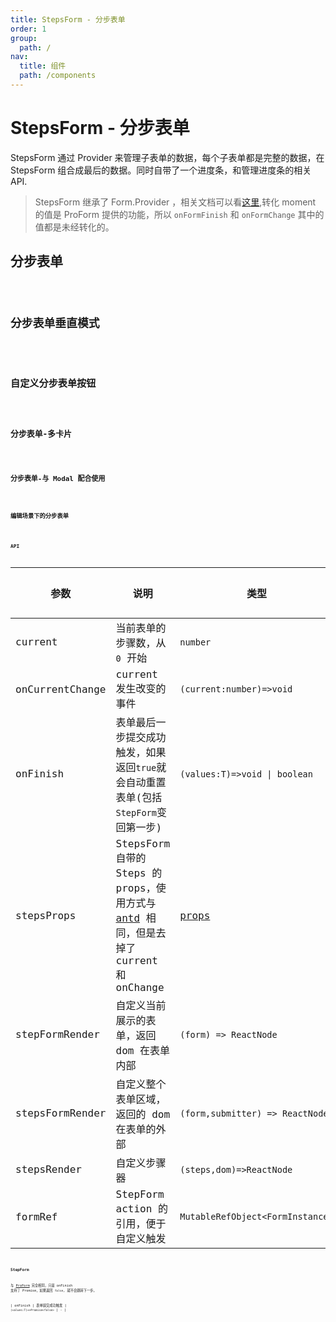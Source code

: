```yaml
---
title: StepsForm - 分步表单
order: 1
group:
  path: /
nav:
  title: 组件
  path: /components
---
```


# StepsForm - 分步表单

StepsForm 通过 Provider 来管理子表单的数据，每个子表单都是完整的数据，在 StepsForm 组合成最后的数据。同时自带了一个进度条，和管理进度条的相关 API.

> StepsForm 继承了 Form.Provider ，相关文档可以看[这里](https://ant.design/components/form-cn/#Form.Provider),转化 moment 的值是 ProForm 提供的功能，所以 `onFormFinish` 和 `onFormChange` 其中的值都是未经转化的。

## 分步表单

<code src="./demos/steps-from.tsx" height="658px" title="分步表单"/>

## 分步表单垂直模式

<code src="./demos/steps-form-vertical.tsx" height="582px" title="分步表单垂直模式"/>

## 自定义分步表单按钮

<code src="./demos/customize-steps-from.tsx" height="614px" title="自定义分步表单按钮"/>

## 分步表单-多卡片

<code src="./demos/multi-card-step-form.tsx" background="#f5f5f5" height="950px" title="分步表单-多卡片"/>

## 分步表单-与 Modal 配合使用

<code src="./demos/modal-step-form.tsx" background="#f5f5f5" height="113px" title="分步表单-与 Modal 配合使用"/>

## 编辑场景下的分步表单

<code src="./demos/add-or-edit-step-form.tsx" height="349px" title="自定义分步表单按钮"/>

## API

| 参数 | 说明 | 类型 | 默认值 |
| --- | --- | --- | --- |
| current | 当前表单的步骤数，从 `0` 开始 | `number` | 0 |
| onCurrentChange | current 发生改变的事件 | `(current:number)=>void` | - |
| onFinish | 表单最后一步提交成功触发，如果返回`true`就会自动重置表单(包括`StepForm`变回第一步) | `(values:T)=>void \| boolean` | - |
| stepsProps | StepsForm 自带的 Steps 的 props，使用方式与 [antd](https://ant.design/components/steps-cn/) 相同，但是去掉了 current 和 onChange | [props](https://ant.design/components/steps-cn/#API) | - |
| stepFormRender | 自定义当前展示的表单，返回 dom 在表单内部 | `(form) => ReactNode` | - |
| stepsFormRender | 自定义整个表单区域，返回的 dom 在表单的外部 | `(form,submitter) => ReactNode` | - |
| stepsRender | 自定义步骤器 | `(steps,dom)=>ReactNode` | - |
| formRef | StepForm action 的引用，便于自定义触发 | `MutableRefObject<FormInstance>` | - |

### StepForm

与 [ProForm](/components/form) 完全相同，只是 onFinish 支持了 Promise，如果返回 `false`, 就不会跳转下一步。

| onFinish | 表单提交成功触发 | `(values:T)=>Promise<false>` | - |
